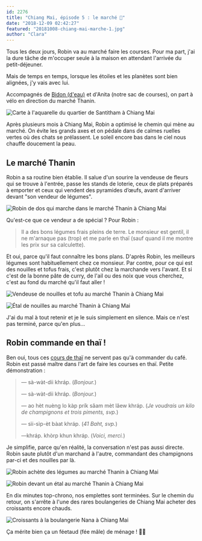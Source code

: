 ```yaml
---
id: 2276
title: "Chiang Mai, épisode 5 : le marché 🥕"
date: "2018-12-09 02:42:27"
featured: "20181008-chiang-mai-marche-1.jpg"
author: "Clara"
---
```


Tous les deux jours, Robin va au marché faire les courses. Pour ma part, j'ai la
dure tâche de m'occuper seule à la maison en attendant l'arrivée du
petit-déjeuner.

Mais de temps en temps, lorsque les étoiles et les planètes sont bien alignées,
j'y vais avec lui.

Accompagnés de [Bidon (d'eau)](/chiang-mai-episode-3-notre-bidon-deau/) et
d'Anita (notre sac de courses), on part à vélo en direction du marché Thanin.

![Carte à l'aquarelle du quartier de Santitham à Chiang Mai](20181209-chiang-mai-carte-santitham.jpg "Carte de Robin à l'aquarelle qui montre, en rouge, la route qu'on prend pour aller au marché")

Après plusieurs mois à Chiang Mai, Robin a optimisé le chemin qui mène au
marché. On évite les grands axes et on pédale dans de calmes ruelles vertes où
des chats se prélassent. Le soleil encore bas dans le ciel nous chauffe
doucement la peau.

## Le marché Thanin

Robin a sa routine bien établie. Il salue d'un sourire la vendeuse de fleurs qui
se trouve à l'entrée, passe les stands de loterie, ceux de plats préparés à
emporter et ceux qui vendent des pyramides d’œufs, avant d'arriver devant "son
vendeur de légumes".

![Robin de dos qui marche dans le marché Thanin à Chiang Mai](20181008-chiang-mai-marche-6.jpg)

Qu'est-ce que ce vendeur a de spécial ? Pour Robin :

> Il a des bons légumes frais pleins de terre. Le monsieur est gentil, il ne
> m'arnaque pas (trop) et me parle en thaï (sauf quand il me montre les prix sur
> sa calculette).

Et oui, parce qu'il faut connaître les bons plans. D'après Robin, les meilleurs
légumes sont habituellement chez ce monsieur. Par contre, pour ce qui est des
nouilles et tofus frais, c'est plutôt chez la marchande vers l'avant. Et si
c'est de la bonne pâte de curry, de l'ail ou des noix que vous cherchez, c'est
au fond du marché qu'il faut aller !

![Vendeuse de nouilles et tofu au marché Thanin à Chiang Mai](20181008-chiang-mai-marche-4.jpg)

![Étal de nouilles au marché Thanin à Chiang Mai](20181008-chiang-mai-marche-3.jpg)

J'ai du mal à tout retenir et je le suis simplement en silence. Mais ce n'est
pas terminé, parce qu'en plus...

## Robin commande en thaï !

Ben oui, tous ces [cours de thaï](/chiang-mai-episode-4-apprendre-le-thai/) ne
servent pas qu'à commander du café. Robin est passé maître dans l'art de faire
les courses en thaï. Petite démonstration :

> — sà-wàt-dii khráp. (_Bonjour._)
>
> — sà-wàt-dii khráp. (_Bonjour._)
>
> — ao hèt nuèng lo kàp prík sǎam mèt lǎew khráp. (_Je voudrais un kilo de
> champignons et trois piments, svp._)
>
> — sìi-sìp-èt bàat khráp. (_41 Baht, svp._)
>
> —khráp. khòrp khun khráp. (_Voici, merci._)

Je simplifie, parce qu'en réalité, la conversation n'est pas aussi directe.
Robin saute plutôt d'un marchand à l'autre, commandant des champignons par-ci et
des nouilles par là.

![Robin achète des légumes au marché Thanin à Chiang Mai](20181008-chiang-mai-marche-2.jpg)

![Robin devant un étal au marché Thanin à Chiang Mai](20181008-chiang-mai-marche-5.jpg)

En dix minutes top-chrono, nos emplettes sont terminées. Sur le chemin du
retour, on s'arrête à l'une des rares boulangeries de Chiang Mai acheter des
croissants encore chauds.

![Croissants à la boulangerie Nana à Chiang Mai](20181008-chiang-mai-boulangerie.jpg)

Ça mérite bien ça un féetaud (fée mâle) de ménage ! 🧚‍♂️
